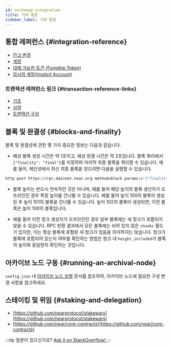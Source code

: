 ```yaml
---
id: exchange-integration
title: 거래 통합
sidebar_label: 거래 통합
---
```


## 통합 레퍼런스 {#integration-reference}

- [잔고 변경](/integrator/balance-changes)
- [계정](/integrator/accounts)
- [대체 가능한 토큰 (Fungible Token)](/integrator/fungible-tokens)
- [암시적 계정(Implicit Account)](/integrator/implicit-accounts)

### 트랜잭션 레퍼런스 링크 {#transaction-reference-links}

 - [기초](/concepts/basics/transactions/overview)
 - [사양](https://nomicon.io/RuntimeSpec/Transactions)
 - [트랜잭션 구성](/integrator/create-transactions)

## 블록 및 완결성 {#blocks-and-finality}

블록 및 완결성에 관한 몇 가지 중요한 정보는 다음과 같습니다.

- 예상 블록 생성 시간은 약 1초이고, 예상 완결 시간은 약 2초입니다. 블록 쿼리에서 `{"finality": "final"}`를 지정하여 마지막 최종 블록을 쿼리할 수 있습니다. 예를 들어, 메인넷에서 최신 최종 블록을 얻으려면 다음을 실행할 수 있습니다.

```bash
http post https://rpc.mainnet.near.org method=block params:='{"finality":"final"}' id=123 jsonrpc=2.0
```

- 블록 높이는 반드시 연속적인 것은 아니며, 예를 들어 해당 높이의 블록 생산자가 오프라인인 경우 특정 높이를 건너뛸 수 있습니다. 예를 들어 높이 100의 블록이 생성된 후 높이 101의 블록을 건너뛸 수 있습니다. 높이 102의 블록이 생성되면, 이전 블록은 높이 100의 블록입니다.

- 예를 들어 이전 청크 생성자가 오프라인인 경우 일부 블록에는 새 청크가 포함되지 않을 수 있습니다. RPC 반환 결과에서 모든 블록에는 비어 있지 않은 `chunks` 필드가 있지만, 이는 항상 블록에 포함된 새 청크가 있음을 의미하지는 않습니다. 청크가 블록에 포함되어 있는지 여부를 확인하는 방법은 청크 내 `height_included`가 블록의 높이와 동일한지 확인하는 것입니다.

## 아카이브 노드 구동 {#running-an-archival-node}
`config.json` 내 [아카이브 노드 실행](https://near-nodes.io/archival/run-archival-node-with-nearup) 문서를 참조하여, 아카이브 노드에 필요한 구성 변경 사항을 참고하세요.

## 스테이킹 및 위임 {#staking-and-delegation}

- [https://github.com/nearprotocol/stakewars](https://github.com/nearprotocol/stakewars)
- [https://github.com/near/core-contracts](https://github.com/near/core-contracts)

:::tip 질문이 있으신가요?
<a href="https://stackoverflow.com/questions/tagged/nearprotocol"> Ask it on StackOverflow! </a>
:::
